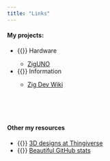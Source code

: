```yaml
---
title: "Links"
---
```

#### My projects:  
  - {{<icon icon="settings" stroke_width="2" width="20" height="32" >}} Hardware
    - [ZigUNO](https://xyzroe.cc/ZigUNO)
  - {{<icon icon="book-open" stroke_width="2" width="20" height="32" >}} Information  
    - [Zig Dev Wiki](https://zigdevwiki.github.io/)


  <br><br><br>




#### Other my resources  
  - {{<icon icon="box" stroke_width="2" width="20" height="32" >}} [3D designs at Thingiverse](https://www.thingiverse.com/xyzroe/designs)
  - {{<icon icon="github" stroke_width="2" width="20" height="32" >}} [Beautiful GitHub stats](../git_stats)

